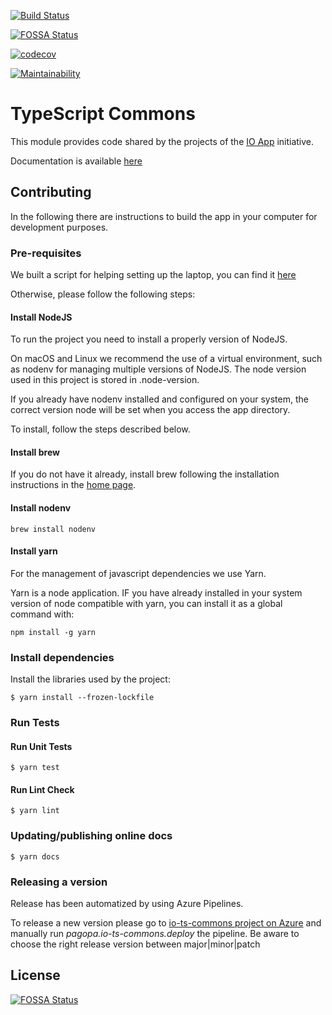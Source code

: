 [![Build Status](https://dev.azure.com/pagopa-io/io-ts-commons/_apis/build/status/pagopa.io-ts-commons.code-review?branchName=refs%2Fpull%2F343%2Fmerge)](https://dev.azure.com/pagopa-io/io-ts-commons/_build/latest?definitionId=74&branchName=refs%2Fpull%2F343%2Fmerge)

[![FOSSA Status](https://app.fossa.io/api/projects/git%2Bgithub.com%2Fteamdigitale%2Fitalia-ts-commons.svg?type=shield)](https://app.fossa.io/projects/git%2Bgithub.com%2Fteamdigitale%2Fitalia-ts-commons?ref=badge_shield)

[![codecov](https://codecov.io/gh/teamdigitale/italia-ts-commons/branch/master/graph/badge.svg)](https://codecov.io/gh/teamdigitale/italia-ts-commons)

[![Maintainability](https://api.codeclimate.com/v1/badges/c9be630a66618bde8e4a/maintainability)](https://codeclimate.com/github/teamdigitale/italia-ts-commons/maintainability)

# TypeScript Commons

This module provides code shared by the projects of the
[IO App](https://github.com/pagopa/io)
initiative.

Documentation is available [here](https://pagopa.github.io/io-ts-commons/)

## Contributing

In the following there are instructions to build the app in your computer for development purposes.

### Pre-requisites

We built a script for helping setting up the laptop, you can find it [here](https://github.com/pagopa/developer-laptop)

Otherwise, please follow the following steps:

#### Install NodeJS
To run the project you need to install a properly version of NodeJS.

On macOS and Linux we recommend the use of a virtual environment, such as nodenv for managing multiple versions of NodeJS.
The node version used in this project is stored in .node-version.

If you already have nodenv installed and configured on your system, the correct version node will be set when you access the app directory.

To install, follow the steps described below.

#### Install brew

If you do not have it already, install brew following the installation instructions in the [home page](https://brew.sh/).

#### Install nodenv

```
brew install nodenv
```

#### Install yarn

For the management of javascript dependencies we use Yarn.

Yarn is a node application. IF you have already installed in your system version of node compatible with yarn, you can install it as a global command with:

```
npm install -g yarn
```

### Install dependencies

Install the libraries used by the project:

```
$ yarn install --frozen-lockfile
```

### Run Tests

#### Run Unit Tests 

```
$ yarn test
```
#### Run Lint Check

```
$ yarn lint
```

### Updating/publishing online docs

```
$ yarn docs
```


### Releasing a version

Release has been automatized by using Azure Pipelines.

To release a new version please go to [io-ts-commons project on Azure](https://dev.azure.com/pagopa-io/io-ts-commons) and manually run _pagopa.io-ts-commons.deploy_ the pipeline.
Be aware to choose the right release version between major|minor|patch


## License
[![FOSSA Status](https://app.fossa.io/api/projects/git%2Bgithub.com%2Fteamdigitale%2Fitalia-ts-commons.svg?type=large)](https://app.fossa.io/projects/git%2Bgithub.com%2Fteamdigitale%2Fitalia-ts-commons?ref=badge_large)

